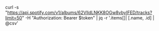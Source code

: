 
curl -s "https://api.spotify.com/v1/albums/62VlldLNKK8OGw8vbyIFED/tracks?limit=50" -H "Authorization: Bearer $token" | jq -r '.items[]| [.name, .id] | @csv'  
